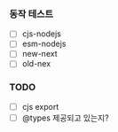 ### 동작 테스트

-   [ ] cjs-nodejs
-   [ ] esm-nodejs
-   [ ] new-next
-   [ ] old-nex

### TODO

-   [ ] cjs export
-   [ ] @types 제공되고 있는지?
